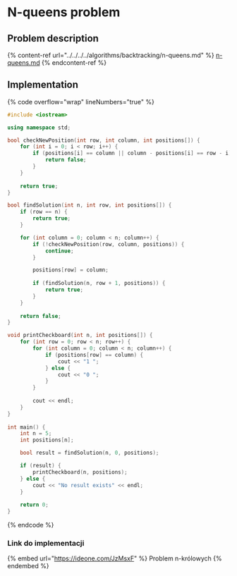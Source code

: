 # N-queens problem

## Problem description

{% content-ref url="../../../../algorithms/backtracking/n-queens.md" %}
[n-queens.md](../../../../algorithms/backtracking/n-queens.md)
{% endcontent-ref %}

## Implementation

{% code overflow="wrap" lineNumbers="true" %}
```cpp
#include <iostream>

using namespace std;

bool checkNewPosition(int row, int column, int positions[]) {
    for (int i = 0; i < row; i++) {
        if (positions[i] == column || column - positions[i] == row - i) {
            return false;
        }
    }
    
    return true;
}

bool findSolution(int n, int row, int positions[]) {
    if (row == n) {
        return true;
    }

    for (int column = 0; column < n; column++) {
        if (!checkNewPosition(row, column, positions)) {
            continue;
        }

        positions[row] = column;
        
        if (findSolution(n, row + 1, positions)) {
            return true;
        }
    }
    
    return false;
}

void printCheckboard(int n, int positions[]) {
    for (int row = 0; row < n; row++) {
        for (int column = 0; column < n; column++) {
            if (positions[row] == column) {
                cout << "1 ";
            } else {
                cout << "0 ";
            }
        }
        
        cout << endl;
    }
}
    
int main() {
    int n = 5;
    int positions[n];

    bool result = findSolution(n, 0, positions);

    if (result) {
        printCheckboard(n, positions);
    } else {
        cout << "No result exists" << endl;
    }
    
    return 0;
}
```
{% endcode %}

### Link do implementacji

{% embed url="https://ideone.com/JzMsxF" %}
Problem n-królowych
{% endembed %}
